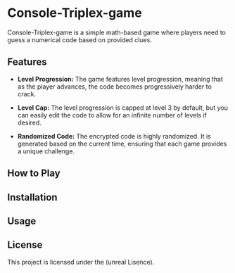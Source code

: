 # Console-Triplex-game

Console-Triplex-game is a simple math-based game where players need to guess a numerical code based on provided clues.

## Features

- **Level Progression:** The game features level progression, meaning that as the player advances, the code becomes progressively harder to crack.

- **Level Cap:** The level progression is capped at level 3 by default, but you can easily edit the code to allow for an infinite number of levels if desired.

- **Randomized Code:** The encrypted code is highly randomized. It is generated based on the current time, ensuring that each game provides a unique challenge.

## How to Play



## Installation



## Usage



## License

This project is licensed under the (unreal Lisence).


